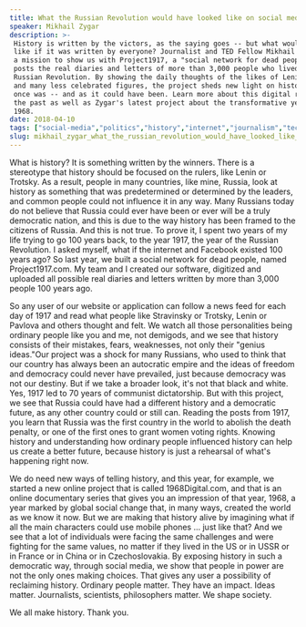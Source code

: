 ```yaml
---
title: What the Russian Revolution would have looked like on social media
speaker: Mikhail Zygar
description: >-
 History is written by the victors, as the saying goes -- but what would it look
 like if it was written by everyone? Journalist and TED Fellow Mikhail Zygar is on
 a mission to show us with Project1917, a "social network for dead people" that
 posts the real diaries and letters of more than 3,000 people who lived during the
 Russian Revolution. By showing the daily thoughts of the likes of Lenin, Trotsky
 and many less celebrated figures, the project sheds new light on history as it
 once was -- and as it could have been. Learn more about this digital retelling of
 the past as well as Zygar's latest project about the transformative year of
 1968.
date: 2018-04-10
tags: ["social-media","politics","history","internet","journalism","technology","ted-fellows"]
slug: mikhail_zygar_what_the_russian_revolution_would_have_looked_like_on_social_media
---
```


What is history? It is something written by the winners. There is a stereotype that
history should be focused on the rulers, like Lenin or Trotsky. As a result, people in
many countries, like mine, Russia, look at history as something that was predetermined or
determined by the leaders, and common people could not influence it in any way. Many
Russians today do not believe that Russia could ever have been or ever will be a truly
democratic nation, and this is due to the way history has been framed to the citizens of
Russia. And this is not true. To prove it, I spent two years of my life trying to go 100
years back, to the year 1917, the year of the Russian Revolution. I asked myself, what if
the internet and Facebook existed 100 years ago? So last year, we built a social network
for dead people, named Project1917.com. My team and I created our software, digitized and
uploaded all possible real diaries and letters written by more than 3,000 people 100 years
ago.

So any user of our website or application can follow a news feed for each day of 1917 and
read what people like Stravinsky or Trotsky, Lenin or Pavlova and others thought and felt.
We watch all those personalities being ordinary people like you and me, not demigods, and
we see that history consists of their mistakes, fears, weaknesses, not only their "genius
ideas."Our project was a shock for many Russians, who used to think that our country has
always been an autocratic empire and the ideas of freedom and democracy could never have
prevailed, just because democracy was not our destiny. But if we take a broader look, it's
not that black and white. Yes, 1917 led to 70 years of communist dictatorship. But with
this project, we see that Russia could have had a different history and a democratic
future, as any other country could or still can. Reading the posts from 1917, you learn
that Russia was the first country in the world to abolish the death penalty, or one of the
first ones to grant women voting rights. Knowing history and understanding how ordinary
people influenced history can help us create a better future, because history is just a
rehearsal of what's happening right now.

We do need new ways of telling history, and this year, for example, we started a new
online project that is called 1968Digital.com, and that is an online documentary series
that gives you an impression of that year, 1968, a year marked by global social change
that, in many ways, created the world as we know it now. But we are making that history
alive by imagining what if all the main characters could use mobile phones ... just like
that? And we see that a lot of individuals were facing the same challenges and were
fighting for the same values, no matter if they lived in the US or in USSR or in France or
in China or in Czechoslovakia. By exposing history in such a democratic way, through social
media, we show that people in power are not the only ones making choices. That gives any
user a possibility of reclaiming history. Ordinary people matter. They have an impact.
Ideas matter. Journalists, scientists, philosophers matter. We shape society.

We all make history. Thank you.

<!--
ad_duration=3.33
comment_count=13
event="TED2018"
external_start_time=0
intro_duration=11.82
is_subtitle_required="False"
is_talk_featured="True"
language="en"
language_swap="False"
native_language="en"
number_of_related_talks=6
number_of_speakers=1
number_of_subtitled_videos=34
number_of_tags=7
number_of_talk_download_languages=36
number_of_talk_more_resources=0
number_of_talk_recommendations=0
number_of_talks_take_actions=0
post_ad_duration=0.83
published_timestamp="2018-07-18 20:05:11"
recording_date="2018-04-10"
speaker_description="Journalist, writer, filmmaker"
speaker_is_published=1
speaker_name="Mikhail Zygar"
talk_name="What the Russian Revolution would have looked like on social media"
talks_tags=["social-media","politics","history","internet","journalism","technology","ted-fellows"]
url_audio="https://download.ted.com/talks/MikhailZygar_2018U.mp3?apikey=acme-roadrunner"
url_photo_speaker="https://pe.tedcdn.com/images/ted/a30fc5f64068476a55c856031b8ca677a032bf97_254x191.jpg"
url_photo_talk="https://s3.amazonaws.com/talkstar-photos/uploads/11bb6944-b1fe-435c-8b84-2f83062d5873/MikhailZygar_2018U-embed.jpg"
url_webpage="https://www.ted.com/talks/mikhail_zygar_what_the_russian_revolution_would_have_looked_like_on_social_media"
video_type_name="TED Stage Talk"
-->
